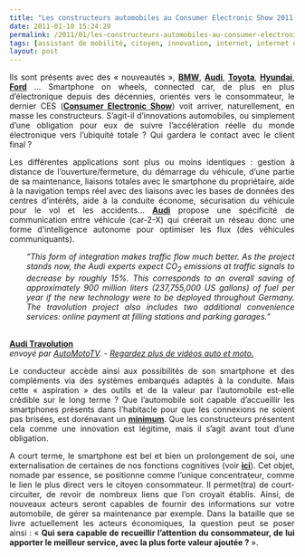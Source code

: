 ```yaml
---
title: "Les constructeurs automobiles au Consumer Electronic Show 2011, innovation ou obligation ?"
date: 2011-01-10 15:24:29
permalink: /2011/01/les-constructeurs-automobiles-au-consumer-electronic-show-2011-innovation-ou-obligation.html
tags: [assistant de mobilité, citoyen, innovation, internet, internet des objets, partage de données, véhicule propre]
layout: post
---
```


<p style="text-align: justify">Ils sont présents avec des « nouveautés », <strong><a href="http://www.bmw.com/com/en/insights/technology/connecteddrive/overview.html">BMW</a></strong>, <strong><a href="http://www.greencarcongress.com/2011/01/bluelink-20100106.html">Audi</a></strong>, <strong><a href="http://rumors.automobilemag.com/ces-2011-toyotas-entune-navigates-books-restaurants-buys-movie-tickets-12133.html">Toyota</a></strong>, <strong><a href="http://www.greencarcongress.com/2011/01/bluelink-20100106.html">Hyundai</a></strong>, <strong><a href="http://media.ford.com/mini_sites/10031/FocusElectric/">Ford</a></strong> … Smartphone on wheels, connected car, de plus en plus d’électronique depuis des décennies, orientés vers le consommateur, le dernier CES (<strong><a href="http://www.cesweb.org/">Consumer Electronic Show</a></strong>) voit arriver, naturellement, en masse les constructeurs. S’agit-il d’innovations automobiles, ou simplement d’une obligation pour eux de suivre l’accélération réelle du monde électronique vers l’ubiquité totale ? Qui gardera le contact avec le client final ? </p>  <!--more-->   <p style="text-align: justify">Les différentes applications sont plus ou moins identiques : gestion à distance de l’ouverture/fermeture, du démarrage du véhicule, d’une partie de sa maintenance, liaisons totales avec le smartphone du propriétaire, aide à la navigation temps réel avec des liaisons avec les bases de données des centres d’intérêts, aide à la conduite économe, sécurisation du véhicule pour le vol et les accidents… <strong><a href="https://www.audi-mediaservices.com/publish/ms/content/en/hintergrundberichte/2011/01/06/making_the_connected/car-2-x_technology.standard.gid-journalisten.html">Audi</a></strong> propose une spécificité de communication entre véhicule (car-2-X) qui créerait un réseau donc une forme d’intelligence autonome pour optimiser les flux (des véhicules communiquants).</p> <p style="text-align: justify;padding-left: 30px"><em>“This form of integration makes traffic flow much better. As the project stands now, the Audi experts expect CO<sub>2</sub> emissions at traffic signals to decrease by roughly 15%. This corresponds to an overall saving of approximately 900 million liters (237,755,000 </em><em>US</em><em> gallons) of fuel per year if the new technology were to be deployed throughout </em><em>Germany</em><em>. The travolution project also includes two additional convenience services: online payment at filling stations and parking garages.”</em></p> <p style="text-align: justify">       <br /><strong><a href="http://www.dailymotion.com/video/xgayym_audi-travolution_auto">Audi Travolution</a></strong><br /><em>envoyé par <a href="http://www.dailymotion.com/AutoMotoTV">AutoMotoTV</a>. - <a href="http://www.dailymotion.com/fr/channel/auto" target="_self">Regardez plus de vidéos auto et moto.</a></em></p> <p style="text-align: justify">Le conducteur accède ainsi aux possibilités de son smartphone et des compléments via des systèmes embarqués adaptés à la conduite. Mais cette « aspiration » des outils et de la valeur par l’automobile est-elle crédible sur le long terme ? Que l’automobile soit capable d’accueillir les smartphones présents dans l’habitacle pour que les connexions ne soient pas brisées, est dorénavant un <strong><a href="http://bit.ly/fyu2BO">minimum</a></strong>. Que les constructeurs présentent cela comme une innovation est légitime, mais il s’agit avant tout d’une obligation.</p> <p style="text-align: justify">A court terme, le smartphone est bel et bien un prolongement de soi, une externalisation de certaines de nos fonctions cognitives (voir <strong><a href="https://gabrielplassat.github.io/transportsdufutur/2010/11/metanote-tdf-10-nous-etions-nous-sommes-et-nous-serons-des-cyborgs-lassistant-personnel-de-mobilite.html" target="_blank">ici</a></strong>). Cet objet, nomade par essence, se positionne comme l’unique concentrateur, comme le lien le plus direct vers le citoyen consommateur. Il permet(tra) de court-circuiter, de revoir de nombreux liens que l’on croyait établis. Ainsi, de nouveaux acteurs seront capables de fournir des informations sur votre automobile, de gérer sa maintenance par exemple. Dans la bataille que se livre actuellement les acteurs économiques, la question peut se poser ainsi : « <strong>Qui sera capable de recueillir l’attention du consommateur, de lui apporter le meilleur service, avec la plus forte valeur ajoutée ?</strong> ».</p>
